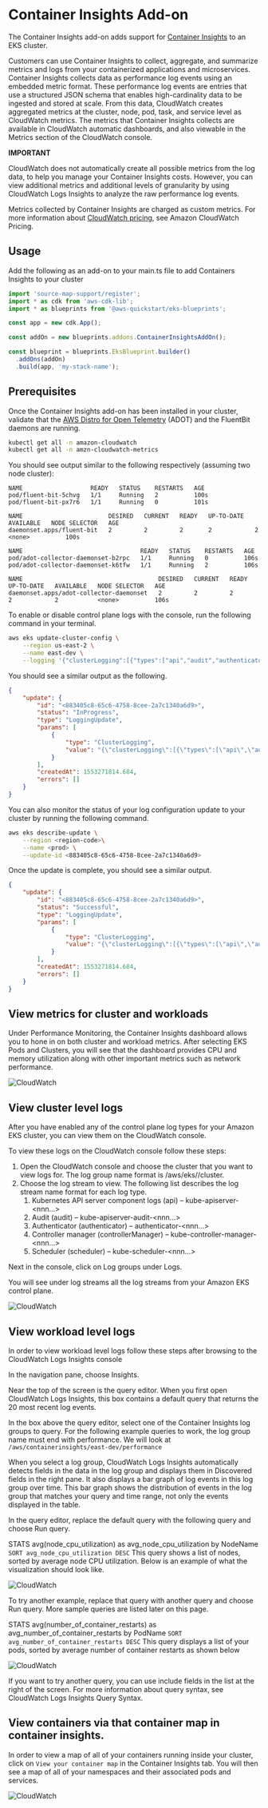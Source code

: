 # Container Insights Add-on

The Container Insights add-on adds support for [Container Insights](https://docs.aws.amazon.com/AmazonCloudWatch/latest/monitoring/deploy-container-insights-EKS.html) to an EKS cluster.

Customers can use Container Insights to collect, aggregate, and summarize metrics and logs from your containerized applications and microservices. Container Insights collects data as performance log events using an embedded metric format. These performance log events are entries that use a structured JSON schema that enables high-cardinality data to be ingested and stored at scale. From this data, CloudWatch creates aggregated metrics at the cluster, node, pod, task, and service level as CloudWatch metrics. The metrics that Container Insights collects are available in CloudWatch automatic dashboards, and also viewable in the Metrics section of the CloudWatch console.

**IMPORTANT**

CloudWatch does not automatically create all possible metrics from the log data, to help you manage your Container Insights costs. However, you can view additional metrics and additional levels of granularity by using CloudWatch Logs Insights to analyze the raw performance log events.

Metrics collected by Container Insights are charged as custom metrics. For more information about [CloudWatch pricing](https://aws.amazon.com/cloudwatch/pricing/), see Amazon CloudWatch Pricing.

## Usage

Add the following as an add-on to your main.ts file to add Containers Insights to your cluster

```typescript
import 'source-map-support/register';
import * as cdk from 'aws-cdk-lib';
import * as blueprints from '@aws-quickstart/eks-blueprints';

const app = new cdk.App();

const addOn = new blueprints.addons.ContainerInsightsAddOn();

const blueprint = blueprints.EksBlueprint.builder()
  .addOns(addOn)
  .build(app, 'my-stack-name');
```

## Prerequisites

Once the Container Insights add-on has been installed in your cluster, validate that the [AWS Distro for Open Telemetry](https://aws.amazon.com/otel) (ADOT) and the FluentBit daemons are running. 

```bash
kubectl get all -n amazon-cloudwatch 
kubectl get all -n amzn-cloudwatch-metrics
```

You should see output similar to the following respectively (assuming two node cluster): 

```
NAME                   READY   STATUS    RESTARTS   AGE
pod/fluent-bit-5chvg   1/1     Running   2          100s
pod/fluent-bit-px7r6   1/1     Running   0          101s

NAME                        DESIRED   CURRENT   READY   UP-TO-DATE   AVAILABLE   NODE SELECTOR   AGE
daemonset.apps/fluent-bit   2         2         2       2            2           <none>          100s

NAME                                 READY   STATUS    RESTARTS   AGE
pod/adot-collector-daemonset-b2rpc   1/1     Running   0          106s
pod/adot-collector-daemonset-k6tfw   1/1     Running   2          106s

NAME                                      DESIRED   CURRENT   READY   UP-TO-DATE   AVAILABLE   NODE SELECTOR   AGE
daemonset.apps/adot-collector-daemonset   2         2         2       2            2           <none>          106s
```

To enable or disable control plane logs with the console, run the following command in your terminal.

```bash
aws eks update-cluster-config \
    --region us-east-2 \
    --name east-dev \
    --logging '{"clusterLogging":[{"types":["api","audit","authenticator","controllerManager","scheduler"],"enabled":true}]}'
```

You should see a similar output as the following.

```json
{
    "update": {
        "id": "<883405c8-65c6-4758-8cee-2a7c1340a6d9>",
        "status": "InProgress",
        "type": "LoggingUpdate",
        "params": [
            {
                "type": "ClusterLogging",
                "value": "{\"clusterLogging\":[{\"types\":[\"api\",\"audit\",\"authenticator\",\"controllerManager\",\"scheduler\"],\"enabled\":true}]}"
            }
        ],
        "createdAt": 1553271814.684,
        "errors": []
    }
}
```

You can also monitor the status of your log configuration update to your cluster by running the following command. 

```bash
aws eks describe-update \
    --region <region-code>\
    --name <prod> \
    --update-id <883405c8-65c6-4758-8cee-2a7c1340a6d9>
```

Once the update is complete, you should see a similar output.

```json
{
    "update": {
        "id": "<883405c8-65c6-4758-8cee-2a7c1340a6d9>",
        "status": "Successful",
        "type": "LoggingUpdate",
        "params": [
            {
                "type": "ClusterLogging",
                "value": "{\"clusterLogging\":[{\"types\":[\"api\",\"audit\",\"authenticator\",\"controllerManager\",\"scheduler\"],\"enabled\":true}]}"
            }
        ],
        "createdAt": 1553271814.684,
        "errors": []
    }
}
```

## View metrics for cluster and workloads

Under Performance Monitoring, the Container Insights dashboard allows you to hone in on both cluster and workload metrics. After selecting EKS Pods and Clusters, you will see that the dashboard provides CPU and memory utilization along with other important metrics such as network performance. 

![CloudWatch](./../assets/images/eks-blueprint-cwinsights-performance-monitoring.png)

## View cluster level logs

After you have enabled any of the control plane log types for your Amazon EKS cluster, you can view them on the CloudWatch console.

To view these logs on the CloudWatch console follow these steps:

1. Open the CloudWatch console and choose the cluster that you want to view logs for. The log group name format is /aws/eks/<cluster-name>/cluster.
2. Choose the log stream to view. The following list describes the log stream name format for each log type.
   1. Kubernetes API server component logs (api) – kube-apiserver-<nnn...>
   2. Audit (audit) – kube-apiserver-audit-<nnn...>
   3. Authenticator (authenticator) – authenticator-<nnn...>
   4. Controller manager (controllerManager) – kube-controller-manager-<nnn...>
   5. Scheduler (scheduler) – kube-scheduler-<nnn...>

Next in the console, click on Log groups under Logs. 

You will see under log streams all the log streams from your Amazon EKS control plane. 

![CloudWatch](./../assets/images/eks-blueprint-cwlogs.png)

## View workload level logs

In order to view workload level logs follow these steps after browsing to the CloudWatch Logs Insights console

In the navigation pane, choose Insights.

Near the top of the screen is the query editor. When you first open CloudWatch Logs Insights, this box contains a default query that returns the 20 most recent log events.

In the box above the query editor, select one of the Container Insights log groups to query. For the following example queries to work, the log group name must end with performance. We will look at `/aws/containerinsights/east-dev/performance`

When you select a log group, CloudWatch Logs Insights automatically detects fields in the data in the log group and displays them in Discovered fields in the right pane. It also displays a bar graph of log events in this log group over time. This bar graph shows the distribution of events in the log group that matches your query and time range, not only the events displayed in the table.

In the query editor, replace the default query with the following query and choose Run query.

STATS avg(node_cpu_utilization) as avg_node_cpu_utilization by NodeName
`SORT avg_node_cpu_utilization DESC`
This query shows a list of nodes, sorted by average node CPU utilization. Below is an example of what the visualization should look like.

![CloudWatch](./../assets/images/eks-blueprint-cloudwatch-loginsights.png)

To try another example, replace that query with another query and choose Run query. More sample queries are listed later on this page.

STATS avg(number_of_container_restarts) as avg_number_of_container_restarts by PodName
`SORT avg_number_of_container_restarts DESC`
This query displays a list of your pods, sorted by average number of container restarts as shown below

![CloudWatch](./../assets/images/eks-blueprint-cloudwatch-loginsights-2.png)

If you want to try another query, you can use include fields in the list at the right of the screen. For more information about query syntax, see CloudWatch Logs Insights Query Syntax.

## View containers via that container map in container insights.

In order to view a map of all of your containers running inside your cluster, click on `View your container map` in the Container Insights tab. You will then see a map of all of your namespaces and their associated pods and services.

![CloudWatch](./../assets/images/eks-blueprint-container-insights.png)